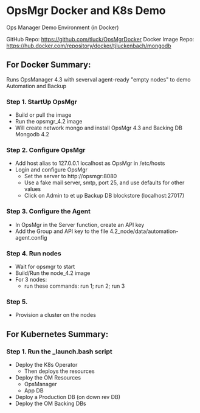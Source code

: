 # OpsMgr Docker and K8s Demo
Ops Manager Demo Environment (in Docker)

GitHub Repo: 			https://github.com/tluck/OpsMgrDocker
Docker Image Repo: 	https://hub.docker.com/repository/docker/tjluckenbach/mongodb

## For Docker Summary:
Runs OpsManager 4.3 with severval agent-ready "empty nodes" to demo Automation and Backup

### Step 1. StartUp OpsMgr
- Build or pull the image
- Run the opsmgr_4.2 image
- Will create network mongo and install OpsMgr 4.3 and Backing DB Mongodb 4.2

### Step 2. Configure OpsMgr
- Add host alias to 127.0.0.1 localhost as OpsMgr in /etc/hosts
- Login and configure OpsMgr 
  - Set the server to http://opsmgr:8080
  - Use a fake mail server, smtp, port 25, and use defaults for other values
  - Click on Admin to et up Backup DB blockstore (localhost:27017)

### Step 3. Configure the Agent
- In OpsMgr in the Server function, create an API key
- Add the Group and API key to the file 4.2_node/data/automation-agent.config

### Step 4. Run nodes
- Wait for opsmgr to start
- Build/Run the node_4.2 image
- For 3 nodes: 
    - run these commands: run 1; run 2; run 3

### Step 5.
- Provision a cluster on the nodes


## For Kubernetes Summary:

### Step 1. Run the _launch.bash script
- Deploy  the K8s Operator
  - Then deploys the resources
- Deploy the OM Resources 
  -  OpsManager
  -  App DB
- Deploy a Production DB (on down rev DB)
- Deploy the OM Backing DBs